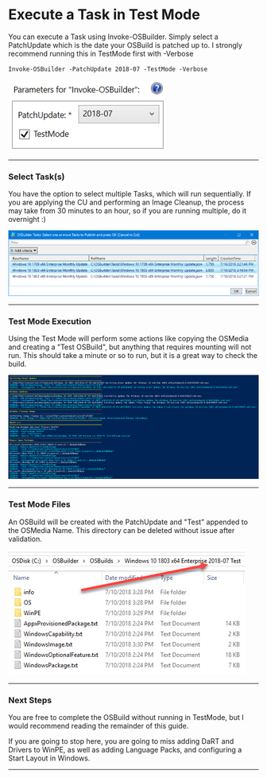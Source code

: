 # Execute a Task in Test Mode

You can execute a Task using Invoke-OSBuilder.  Simply select a PatchUpdate which is the date your OSBuild is patched up to.  I strongly recommend running this in TestMode first with -Verbose

```
Invoke-OSBuilder -PatchUpdate 2018-07 -TestMode -Verbose
```

![](/assets/2018-07-10_15-22-52.png)

---

### Select Task\(s\)

You have the option to select multiple Tasks, which will run sequentially.  If you are applying the CU and performing an Image Cleanup, the process may take from 30 minutes to an hour, so if you are running multiple, do it overnight :\)

![](/assets/2018-07-10_15-24-40.png)

---

### Test Mode Execution

Using the Test Mode will perform some actions like copying the OSMedia and creating a "Test OSBuild", but anything that requires mounting will not run.  This should take a minute or so to run, but it is a great way to check the build.

![](/assets/2018-07-10_15-31-28.png)

---

### Test Mode Files

An OSBuild will be created with the PatchUpdate and "Test" appended to the OSMedia Name.  This directory can be deleted without issue after validation.

![](/assets/2018-07-10_15-33-54.png)

---

### Next Steps

You are free to complete the OSBuild without running in TestMode, but I would recommend reading the remainder of this guide.

If you are going to stop here, you are going to miss adding DaRT and Drivers to WinPE, as well as adding Language Packs, and configuring a Start Layout in Windows.



---





